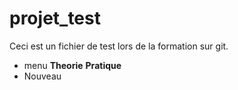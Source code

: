 # projet_test
Ceci est un fichier de test lors de la formation sur git.
- menu
**Theorie** 
**Pratique**
- Nouveau

